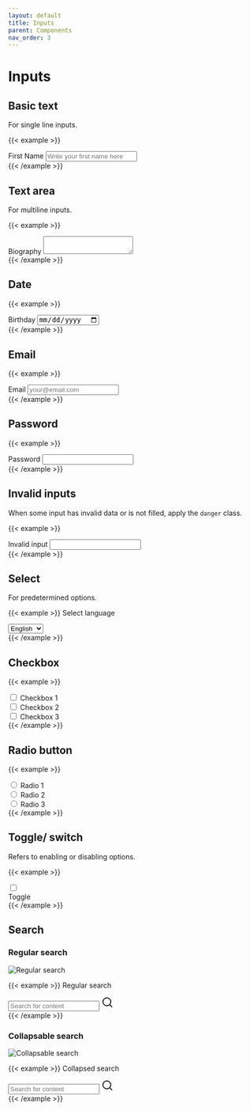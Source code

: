 ```yaml
---
layout: default
title: Inputs
parent: Components
nav_order: 3
---
```


# Inputs

## Basic text

For single line inputs.

{{< example >}}
<div class="flex flex-col w-1/2">
    <label for="first-name" >First Name</label>
    <input type="text" id="first-name" class="mt-2" placeholder="Write your first name here">
</div>
{{< /example >}}

## Text area

For multiline inputs.

{{< example >}}
<div class="flex flex-col">
    <label for="message" >Biography</label>
    <textarea id="message" class="mt-2"></textarea>
</div>
{{< /example >}}

## Date

{{< example >}}
<div class="flex flex-col w-1/2">
    <label for="date">Birthday</label>
    <input type="date" class="mt-2" id="date">
</div>
{{< /example >}}

## Email

{{< example >}}
<div class="flex flex-col w-1/2">
    <label for="email" >Email</label>
    <input type="email" class="mt-2" id="email" placeholder="your@email.com">
</div>
{{< /example >}}

## Password

{{< example >}}
<div class="flex flex-col w-1/2">
    <label for="password" >Password</label>
    <input type="password" class="mt-2" id="password">
</div>
{{< /example >}}

## Invalid inputs

When some input has invalid data or is not filled, apply the `danger` class.

{{< example >}}
<div class="flex flex-col w-1/2">
    <label for="invalid">Invalid input</label>
    <input type="email" class="mt-2 danger" id="invalid">
</div>
{{< /example >}}

## Select

For predetermined options.

{{< example >}}
<label for="select" class="mt-6">Select language</label>
<div class="flex-shrink w-1/3 inline-block relative mt-2">
    <select class="form-select cursor-pointer">
        <option>English</option>
        <option>French</option>
        <option>Spanish</option>
    </select>
</div>
{{< /example >}}

## Checkbox

{{< example >}}
<div class="flex flex-col">
    <div class="inline-flex items-center">
        <input type="checkbox" class="form-checkbox cursor-pointer" name="checkbox-group">
        <span class="ml-2">Checkbox 1</span>
    </div>
    <div class="inline-flex items-center">
        <input type="checkbox" class="form-checkbox cursor-pointer" name="checkbox-group">
        <span class="ml-2">Checkbox 2</span>
    </div>
    <div class="inline-flex items-center">
        <input type="checkbox" class="form-checkbox cursor-pointer" name="checkbox-group">
        <span class="ml-2">Checkbox 3</span>
    </div>
</div>
{{< /example >}}

## Radio button

{{< example >}}
<div class="flex flex-col">
    <div class="inline-flex items-center">
        <input type="radio" class="form-radio cursor-pointer" name="radio-group">
        <span class="ml-2">Radio 1</span>
    </div>
    <div class="inline-flex items-center">
        <input type="radio" class="form-radio cursor-pointer" name="radio-group">
        <span class="ml-2">Radio 2</span>
    </div>
    <div class="inline-flex items-center">
        <input type="radio" class="form-radio cursor-pointer" name="radio-group">
        <span class="ml-2">Radio 3</span>
    </div>
</div>
{{< /example >}}

## Toggle/ switch
Refers to enabling or disabling options.

{{< example >}}
<div>
    <div class="toggle">
        <input type="checkbox" name="toggle" id="toggle" class="toggle-checkbox" />
        <label for="toggle" class="toggle-label"></label>
    </div>
    <label for="toggle">Toggle</label>
</div>
{{< /example >}}

## Search

### Regular search

![Regular search](/assets/regular-search.gif)

{{< example >}}
<label for="search">Regular search</label>
<div id="search" class="search mr-6 mb-8">
    <input type="search" onfocus="addBlueToSearchIcon('search-icon')"
        onfocusout="removeBlueFromSearchIcon('search-icon')" class="w-52" placeholder="Search for content">
    <svg class="search-icon ml-2" id="search-icon" xmlns="http://www.w3.org/2000/svg" width="24" height="24"
        viewBox="0 0 24 24" fill="none" stroke="currentColor" stroke-width="2" stroke-linecap="round"
        stroke-linejoin="round" class="feather feather-search">
        <circle cx="11" cy="11" r="8"></circle>
        <line x1="21" y1="21" x2="16.65" y2="16.65"></line>
    </svg>
</div>
<script>
    function addBlueToSearchIcon(id) {
        let searchIcon = document.getElementById(id);
        searchIcon.classList.add("text-gnome-blue-500");
    }

    function removeBlueFromSearchIcon(id) {
        let searchIcon = document.getElementById(id);
        searchIcon.classList.remove("text-gnome-blue-500");
    }
</script>
{{< /example >}}

### Collapsable search

![Collapsable search](/assets/collapsable-search.gif)

{{< example >}}
<label for="search" class="mt-8">Collapsed search</label>
<div id="search" class="search mr-6 mb-8">
    <input type="search" id="collapsable-search" onfocus="addBlueToCollapsableSearchIcon('collapsable-search-icon')"
        onfocusout="removeBlueFromCollapsableSearchIcon('collapsable-search-icon')" class="w-52"
        placeholder="Search for content">
    <svg class="search-icon cursor-pointer ml-2" id="collapsable-search-icon"
        onclick="toggleSearchInputDisplay('collapsable-search')" xmlns="http://www.w3.org/2000/svg"
        width="24" height="24" viewBox="0 0 24 24" fill="none" stroke="currentColor" stroke-width="2"
        stroke-linecap="round" stroke-linejoin="round" class="feather feather-search">
        <circle cx="11" cy="11" r="8"></circle>
        <line x1="21" y1="21" x2="16.65" y2="16.65"></line>
    </svg>
</div>
<script>
    function toggleSearchInputDisplay(id) {
        let collapsableSearch = document.getElementById(id);
        console.log(collapsableSearch.style.display);
        if (collapsableSearch.style.display === "block") {
            hideSearchInput(id);
        } else {
            console.log("displaying");
            collapsableSearch.style.display = "block";
            collapsableSearch.focus();
            addBlueToCollapsableSearchIcon(id + "-icon");
        }
    }

    function hideSearchInput(id) {
        let collapsableSearch = document.getElementById(id);
        removeBlueFromCollapsableSearchIcon(id + "-icon");
        if (!collapsableSearch.value) {
            collapsableSearch.style.display = "none";
        }
    }

    function toggleSearchIconColor(id) {
        let searchIcon = document.getElementById(id);
        if (searchIcon.classList.contains("text-gnome-blue-500")) {
            removeBlueFromCollapsableSearchIcon(id);
        } else {
            addBlueToCollapsableSearchIcon(id);
        }
    }

    function addBlueToCollapsableSearchIcon(id) {
        let searchIcon = document.getElementById(id);
        searchIcon.classList.add("text-gnome-blue-500");
    }

    function removeBlueFromCollapsableSearchIcon(id) {
        let searchIcon = document.getElementById(id);
        searchIcon.classList.remove("text-gnome-blue-500");
    }
</script>
{{< /example >}}
